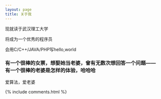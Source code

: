 ```yaml
---
layout: page
title: 关于我 
---
```


现就读于武汉理工大学

将成为一个优秀的程序员

会用C/C++/JAVA/PHP写hello,world

<h3>有一个很棒的女票，想娶她当老婆，曾有无数次想回答一个问题——有一个很棒的老婆是怎样的体验，哈哈哈</h3>

爱算法，爱老婆


{% include comments.html %}



